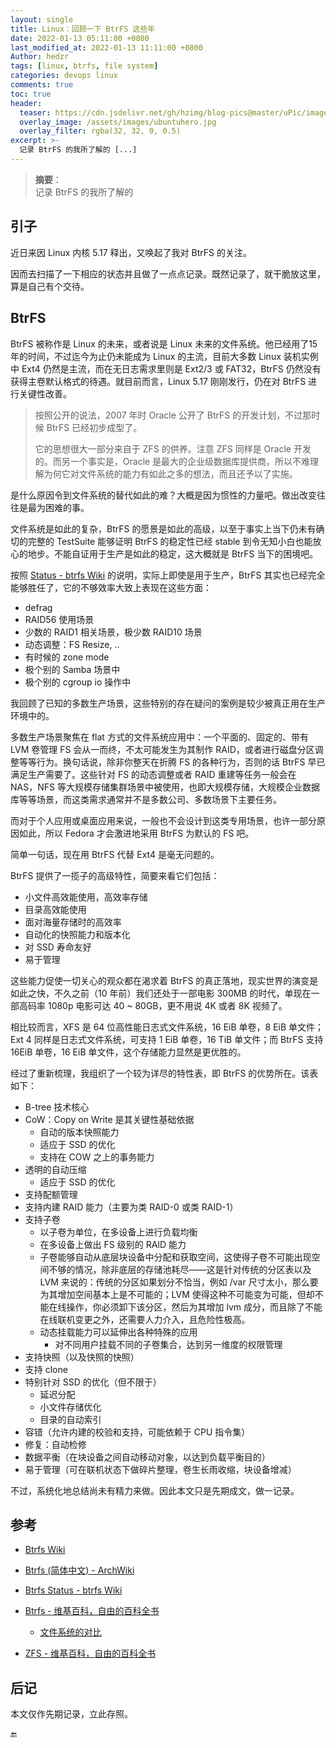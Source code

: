 ```yaml
---
layout: single
title: Linux：回顾一下 BtrFS 这些年
date: 2022-01-13 05:11:00 +0800
last_modified_at: 2022-01-13 11:11:00 +0800
Author: hedzr
tags: [linux, btrfs, file system]
categories: devops linux
comments: true
toc: true
header:
  teaser: https://cdn.jsdelivr.net/gh/hzimg/blog-pics@master/uPic/image-20211226010348217.png
  overlay_image: /assets/images/ubuntuhero.jpg
  overlay_filter: rgba(32, 32, 0, 0.5)
excerpt: >-
  记录 BtrFS 的我所了解的 [...]
---
```



> **摘要**：  
> 记录 BtrFS 的我所了解的
> <!--MORE-->



## 引子

近日来因 Linux 内核 5.17 释出，又唤起了我对 BtrFS 的关注。

因而去扫描了一下相应的状态并且做了一点点记录。既然记录了，就干脆放这里，算是自己有个交待。

## BtrFS

BtrFS 被称作是 Linux 的未来，或者说是 Linux 未来的文件系统。他已经用了15 年的时间，不过迄今为止仍未能成为 Linux 的主流，目前大多数 Linux 装机实例中 Ext4 仍然是主流，而在无日志需求里则是 Ext2/3 或 FAT32，BtrFS 仍然没有获得主卷默认格式的待遇。就目前而言，Linux 5.17 刚刚发行，仍在对 BtrFS 进行关键性改善。

> 按照公开的说法，2007 年时 Oracle 公开了 BtrFS 的开发计划，不过那时候 BtrFS 已经初步成型了。
>
> 它的思想很大一部分来自于 ZFS 的供养。注意 ZFS 同样是 Oracle 开发的。而另一个事实是，Oracle 是最大的企业级数据库提供商，所以不难理解为何它对文件系统的能力有如此之多的想法，而且还予以了实施。

是什么原因令到文件系统的替代如此的难？大概是因为惯性的力量吧。做出改变往往是最为困难的事。

文件系统是如此的复杂，BtrFS 的愿景是如此的高级，以至于事实上当下仍未有确切的完整的 TestSuite 能够证明 BtrFS 的稳定性已经 stable 到令无知小白也能放心的地步。不能自证用于生产是如此的稳定，这大概就是 BtrFS 当下的困境吧。

按照 [Status - btrfs Wiki](https://btrfs.wiki.kernel.org/index.php/Status) 的说明，实际上即使是用于生产，BtrFS 其实也已经完全能够胜任了，它的不够效率大致上表现在这些方面：

- defrag
- RAID56 使用场景
- 少数的 RAID1 相关场景，极少数 RAID10 场景
- 动态调整：FS Resize, ..
- 有时候的 zone mode
- 极个别的 Samba 场景中
- 极个别的 cgroup io 操作中

我回顾了已知的多数生产场景，这些特别的存在疑问的案例是较少被真正用在生产环境中的。

多数生产场景聚焦在 flat 方式的文件系统应用中：一个平面的、固定的、带有 LVM 卷管理 FS 会从一而终，不太可能发生为其制作 RAID，或者进行磁盘分区调整等等行为。换句话说，除非你整天在折腾 FS 的各种行为，否则的话 BtrFS 早已满足生产需要了。这些针对 FS 的动态调整或者 RAID 重建等任务一般会在 NAS，NFS 等大规模存储集群场景中被使用，也即大规模存储，大规模企业数据库等等场景，而这类需求通常并不是多数公司、多数场景下主要任务。

而对于个人应用或桌面应用来说，一般也不会设计到这类专用场景，也许一部分原因如此，所以 Fedora 才会激进地采用 BtrFS 为默认的 FS 吧。

简单一句话，现在用 BtrFS 代替 Ext4 是毫无问题的。

BtrFS 提供了一揽子的高级特性，简要来看它们包括：

- 小文件高效能使用，高效率存储
- 目录高效能使用
- 面对海量存储时的高效率
- 自动化的快照能力和版本化
- 对 SSD 寿命友好
- 易于管理

这些能力促使一切关心的观众都在渴求着 BtrFS 的真正落地，现实世界的演变是如此之快，不久之前（10 年前）我们还处于一部电影 300MB 的时代，单现在一部高码率 1080p 电影可达 40 ~ 80GB，更不用说 4K 或者 8K 视频了。

相比较而言，XFS 是 64 位高性能日志式文件系统，16 EiB 单卷，8 EiB 单文件；Ext 4 同样是日志式文件系统，可支持 1 EiB 单卷，16 TiB 单文件；而 BtrFS 支持 16EiB 单卷，16 EiB 单文件，这个存储能力显然是更优胜的。



经过了重新梳理，我组织了一个较为详尽的特性表，即 BtrFS 的优势所在。该表如下：

- B-tree 技术核心
- CoW：Copy on Write 是其关键性基础依据
  - 自动的版本快照能力
  - 适应于 SSD 的优化
  - 支持在 COW 之上的事务能力
- 透明的自动压缩
  - 适应于 SSD 的优化
- 支持配额管理
- 支持内建 RAID 能力（主要为类 RAID-0 或类 RAID-1）
- 支持子卷
  - 以子卷为单位，在多设备上进行负载均衡
  - 在多设备上做出 FS 级别的 RAID 能力
  - 子卷能够自动从底层块设备中分配和获取空间，这使得子卷不可能出现空间不够的情况，除非底层的存储池耗尽——这是针对传统的分区表以及 LVM 来说的：传统的分区如果划分不恰当，例如 /var 尺寸太小，那么要为其增加空间基本上是不可能的；LVM 使得这种不可能变为可能，但却不能在线操作，你必须卸下该分区，然后为其增加 lvm 成分，而且除了不能在线联机变更之外，还需要人力介入，且危险性极高。
  - 动态挂载能力可以延伸出各种特殊的应用
    - 对不同用户挂载不同的子卷集合，达到另一维度的权限管理
- 支持快照（以及快照的快照）
- 支持 clone
- 特别针对 SSD 的优化（但不限于）
  - 延迟分配
  - 小文件存储优化
  - 目录的自动索引
- 容错（允许内建的校验和支持，可能依赖于 CPU 指令集）
- 修复：自动检修
- 数据平衡（在块设备之间自动移动对象，以达到负载平衡目的）
- 易于管理（可在联机状态下做碎片整理，卷生长雨收缩，块设备增减）



不过，系统化地总结尚未有精力来做。因此本文只是先期成文，做一记录。



## 参考

- [Btrfs Wiki](https://btrfs.wiki.kernel.org/index.php/Main_Page)

- [Btrfs (简体中文) - ArchWiki](https://wiki.archlinux.org/title/Btrfs_(%E7%AE%80%E4%BD%93%E4%B8%AD%E6%96%87))

- [Btrfs Status - btrfs Wiki](https://btrfs.wiki.kernel.org/index.php/Status)

- [Btrfs - 维基百科，自由的百科全书](https://zh.wikipedia.org/wiki/Btrfs)

  - [文件系统的对比](https://zh.wikipedia.org/wiki/文件系统的对比)

- [ZFS - 维基百科，自由的百科全书](https://zh.wikipedia.org/wiki/ZFS) 

  



## 后记

本文仅作先期记录，立此存照。



🔚